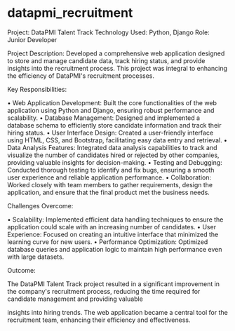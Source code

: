 # datapmi_recruitment

Project: DataPMI Talent Track
Technology Used: Python, Django
Role: Junior Developer

Project Description:
Developed a comprehensive web application designed to store and manage candidate data, track hiring status, and provide insights into the recruitment process. This project was integral to enhancing the efficiency of DataPMI's recruitment processes.

Key Responsibilities:

• Web Application Development: Built the core functionalities of the web application using Python and Django, ensuring robust performance and scalability.
• Database Management: Designed and implemented a database schema to efficiently store candidate information and track their hiring status.
• User Interface Design: Created a user-friendly interface using HTML, CSS, and Bootstrap, facilitating easy data entry and retrieval.
• Data Analysis Features: Integrated data analysis capabilities to track and visualize the number of candidates hired or rejected by other companies, providing valuable insights for decision-making.
• Testing and Debugging: Conducted thorough testing to identify and fix bugs, ensuring a smooth user experience and reliable application performance.
• Collaboration: Worked closely with team members to gather requirements, design the application, and ensure that the final product met the business needs.

Challenges Overcome:

• Scalability: Implemented efficient data handling techniques to ensure the application could scale with an increasing number of candidates.
• User Experience: Focused on creating an intuitive interface that minimized the learning curve for new users.
• Performance Optimization: Optimized database queries and application logic to maintain high performance even with large datasets.

Outcome:

The DataPMI Talent Track project resulted in a significant improvement in the company's recruitment process, reducing the time required for candidate management and providing valuable

insights into hiring trends. The web application became a central tool for the recruitment team, enhancing their efficiency and effectiveness.
